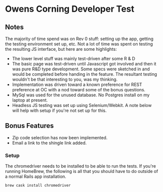 # Owens Corning Developer Test

## Notes
The majority of time spend was on Rev 0 stuff:  setting up the app, getting the testing environment set up, etc.
Not a lot of time was spent on testing the resulting JS interface, but here are some highlights:
* The lower level stuff was mainly test-driven after some R & D
* The basic page was test-driven until Javascript got involved and then it was pure R&D type development.  Some specs were sketched in and would be completed before handing in the feature.  The resultant testing wouldn't be that interesting to you, was my thinking.
* Implementation was driven toward a known preference for REST preference at OC with a nod toward some of the bonus questions.
* MySql was used for the unused database.  No Postgres install on my laptop at present.
* Headless JS testing was set up using Selenium/Webkit.  A note below will help with setup if you're not set up for this.

## Bonus Features
* Zip code selection has now been implemented. 
* Email a link to the shingle link added.


### Setup 
The chromedriver needs to be installed to be able to run the tests.  If you're running HomeBrew, the following is all that you should have to do outside of a normal Rails app installation. 
```bash
brew cask install chromedriver
``` 
 

